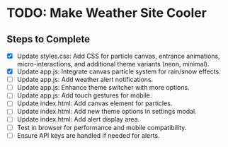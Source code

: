 # TODO: Make Weather Site Cooler

## Steps to Complete

- [x] Update styles.css: Add CSS for particle canvas, entrance animations, micro-interactions, and additional theme variants (neon, minimal).
- [x] Update app.js: Integrate canvas particle system for rain/snow effects.
- [ ] Update app.js: Add weather alert notifications.
- [ ] Update app.js: Enhance theme switcher with more options.
- [ ] Update app.js: Add touch gestures for mobile.
- [ ] Update index.html: Add canvas element for particles.
- [ ] Update index.html: Add new theme options in settings modal.
- [ ] Update index.html: Add alert display area.
- [ ] Test in browser for performance and mobile compatibility.
- [ ] Ensure API keys are handled if needed for alerts.
